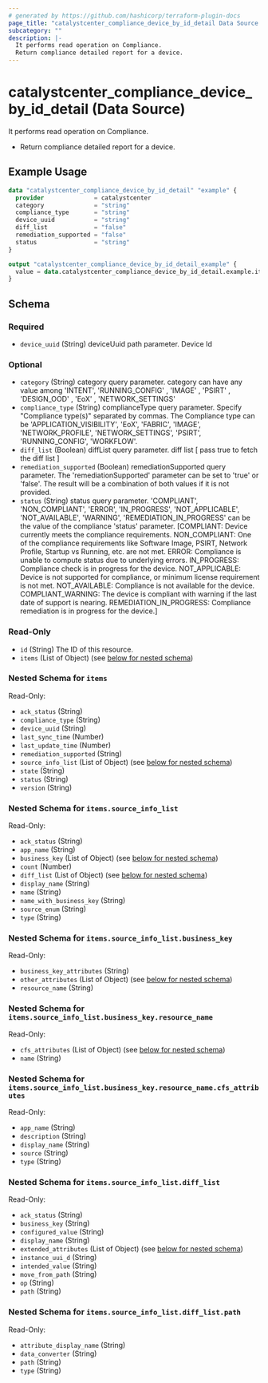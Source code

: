 ```yaml
---
# generated by https://github.com/hashicorp/terraform-plugin-docs
page_title: "catalystcenter_compliance_device_by_id_detail Data Source - terraform-provider-catalystcenter"
subcategory: ""
description: |-
  It performs read operation on Compliance.
  Return compliance detailed report for a device.
---
```


# catalystcenter_compliance_device_by_id_detail (Data Source)

It performs read operation on Compliance.

- Return compliance detailed report for a device.

## Example Usage

```terraform
data "catalystcenter_compliance_device_by_id_detail" "example" {
  provider              = catalystcenter
  category              = "string"
  compliance_type       = "string"
  device_uuid           = "string"
  diff_list             = "false"
  remediation_supported = "false"
  status                = "string"
}

output "catalystcenter_compliance_device_by_id_detail_example" {
  value = data.catalystcenter_compliance_device_by_id_detail.example.items
}
```

<!-- schema generated by tfplugindocs -->
## Schema

### Required

- `device_uuid` (String) deviceUuid path parameter. Device Id

### Optional

- `category` (String) category query parameter. category can have any value among 'INTENT', 'RUNNING_CONFIG' , 'IMAGE' , 'PSIRT' , 'DESIGN_OOD' , 'EoX' , 'NETWORK_SETTINGS'
- `compliance_type` (String) complianceType query parameter. Specify "Compliance type(s)" separated by commas. The Compliance type can be 'APPLICATION_VISIBILITY', 'EoX', 'FABRIC', 'IMAGE', 'NETWORK_PROFILE', 'NETWORK_SETTINGS', 'PSIRT', 'RUNNING_CONFIG', 'WORKFLOW'.
- `diff_list` (Boolean) diffList query parameter. diff list [ pass true to fetch the diff list ]
- `remediation_supported` (Boolean) remediationSupported query parameter. The 'remediationSupported' parameter can be set to 'true' or 'false'. The result will be a combination of both values if it is not provided.
- `status` (String) status query parameter. 'COMPLIANT', 'NON_COMPLIANT', 'ERROR', 'IN_PROGRESS', 'NOT_APPLICABLE', 'NOT_AVAILABLE', 'WARNING', 'REMEDIATION_IN_PROGRESS' can be the value of the compliance 'status' parameter. [COMPLIANT: Device currently meets the compliance requirements.  NON_COMPLIANT: One of the compliance requirements like Software Image, PSIRT, Network Profile, Startup vs Running, etc. are not met. ERROR: Compliance is unable to compute status due to underlying errors. IN_PROGRESS: Compliance check is in progress for the device. NOT_APPLICABLE: Device is not supported for compliance, or minimum license requirement is not met. NOT_AVAILABLE: Compliance is not available for the device. COMPLIANT_WARNING: The device is compliant with warning if the last date of support is nearing. REMEDIATION_IN_PROGRESS: Compliance remediation is in progress for the device.]

### Read-Only

- `id` (String) The ID of this resource.
- `items` (List of Object) (see [below for nested schema](#nestedatt--items))

<a id="nestedatt--items"></a>
### Nested Schema for `items`

Read-Only:

- `ack_status` (String)
- `compliance_type` (String)
- `device_uuid` (String)
- `last_sync_time` (Number)
- `last_update_time` (Number)
- `remediation_supported` (String)
- `source_info_list` (List of Object) (see [below for nested schema](#nestedobjatt--items--source_info_list))
- `state` (String)
- `status` (String)
- `version` (String)

<a id="nestedobjatt--items--source_info_list"></a>
### Nested Schema for `items.source_info_list`

Read-Only:

- `ack_status` (String)
- `app_name` (String)
- `business_key` (List of Object) (see [below for nested schema](#nestedobjatt--items--source_info_list--business_key))
- `count` (Number)
- `diff_list` (List of Object) (see [below for nested schema](#nestedobjatt--items--source_info_list--diff_list))
- `display_name` (String)
- `name` (String)
- `name_with_business_key` (String)
- `source_enum` (String)
- `type` (String)

<a id="nestedobjatt--items--source_info_list--business_key"></a>
### Nested Schema for `items.source_info_list.business_key`

Read-Only:

- `business_key_attributes` (String)
- `other_attributes` (List of Object) (see [below for nested schema](#nestedobjatt--items--source_info_list--business_key--other_attributes))
- `resource_name` (String)

<a id="nestedobjatt--items--source_info_list--business_key--other_attributes"></a>
### Nested Schema for `items.source_info_list.business_key.resource_name`

Read-Only:

- `cfs_attributes` (List of Object) (see [below for nested schema](#nestedobjatt--items--source_info_list--business_key--resource_name--cfs_attributes))
- `name` (String)

<a id="nestedobjatt--items--source_info_list--business_key--resource_name--cfs_attributes"></a>
### Nested Schema for `items.source_info_list.business_key.resource_name.cfs_attributes`

Read-Only:

- `app_name` (String)
- `description` (String)
- `display_name` (String)
- `source` (String)
- `type` (String)




<a id="nestedobjatt--items--source_info_list--diff_list"></a>
### Nested Schema for `items.source_info_list.diff_list`

Read-Only:

- `ack_status` (String)
- `business_key` (String)
- `configured_value` (String)
- `display_name` (String)
- `extended_attributes` (List of Object) (see [below for nested schema](#nestedobjatt--items--source_info_list--diff_list--extended_attributes))
- `instance_uui_d` (String)
- `intended_value` (String)
- `move_from_path` (String)
- `op` (String)
- `path` (String)

<a id="nestedobjatt--items--source_info_list--diff_list--extended_attributes"></a>
### Nested Schema for `items.source_info_list.diff_list.path`

Read-Only:

- `attribute_display_name` (String)
- `data_converter` (String)
- `path` (String)
- `type` (String)
